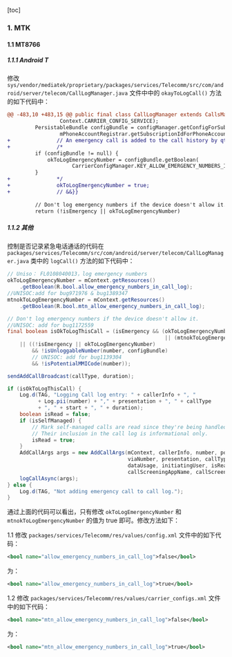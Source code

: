 [toc]

### 1. MTK

#### 1.1 MT8766

##### 1.1.1 Android T

修改 `sys/vendor/mediatek/proprietary/packages/services/Telecomm/src/com/android/server/telecom/CallLogManager.java` 文件中中的 `okayToLogCall()` 方法的如下代码中：

```diff
@@ -483,10 +483,15 @@ public final class CallLogManager extends CallsManagerListenerBase {
                 Context.CARRIER_CONFIG_SERVICE);
         PersistableBundle configBundle = configManager.getConfigForSubId(
                 mPhoneAccountRegistrar.getSubscriptionIdForPhoneAccount(accountHandle));
+               // An emergency call is added to the call history by qty {{&&
+               /*
         if (configBundle != null) {
             okToLogEmergencyNumber = configBundle.getBoolean(
                     CarrierConfigManager.KEY_ALLOW_EMERGENCY_NUMBERS_IN_CALL_LOG_BOOL);
         }
+               */
+               okToLogEmergencyNumber = true;
+               // &&}}
 
         // Don't log emergency numbers if the device doesn't allow it.
         return (!isEmergency || okToLogEmergencyNumber)
```

##### 1.1.2 其他

控制是否记录紧急电话通话的代码在 `packages/services/Telecomm/src/com/android/server/telecom/CallLogManager.java` 类中的 `logCall()` 方法的如下代码中：

```java
// Uniso： FL0108040013，log emergency numbers
okToLogEmergencyNumber = mContext.getResources()
    .getBoolean(R.bool.allow_emergency_numbers_in_call_log);
//UNISOC:add for bug971976 & bug1389347
mtnokToLogEmergencyNumber = mContext.getResources()
    .getBoolean(R.bool.mtn_allow_emergency_numbers_in_call_log);

// Don't log emergency numbers if the device doesn't allow it.
//UNISOC: add for bug1172559
final boolean isOkToLogThisCall = (isEmergency && (okToLogEmergencyNumber
                                                   || (mtnokToLogEmergencyNumber && number.equals("112"))))
    || ((!isEmergency || okToLogEmergencyNumber)
        && !isUnloggableNumber(number, configBundle)
        // UNISOC: add for bug1139304
        && !isPotentialMMICode(number));

sendAddCallBroadcast(callType, duration);

if (isOkToLogThisCall) {
    Log.d(TAG, "Logging Call log entry: " + callerInfo + ", "
          + Log.pii(number) + "," + presentation + ", " + callType
          + ", " + start + ", " + duration);
    boolean isRead = false;
    if (isSelfManaged) {
        // Mark self-managed calls are read since they're being handled by their own app.
        // Their inclusion in the call log is informational only.
        isRead = true;
    }
    AddCallArgs args = new AddCallArgs(mContext, callerInfo, number, postDialDigits,
                                       viaNumber, presentation, callType, features, accountHandle, start, duration,
                                       dataUsage, initiatingUser, isRead, logCallCompletedListener, callBlockReason,
                                       callScreeningAppName, callScreeningComponentName);
    logCallAsync(args);
} else {
    Log.d(TAG, "Not adding emergency call to call log.");
}
```

通过上面的代码可以看出，只有修改 `okToLogEmergencyNumber` 和 `mtnokToLogEmergencyNumber` 的值为 true 即可。修改方法如下：

1.1 修改 `packages/services/Telecomm/res/values/config.xml` 文件中的如下代码：

```xml
<bool name="allow_emergency_numbers_in_call_log">false</bool>
```

为：

```xml
<bool name="allow_emergency_numbers_in_call_log">true</bool>
```

1.2 修改 `packages/services/Telecomm/res/values/carrier_configs.xml` 文件中的如下代码：

```xml
<bool name="mtn_allow_emergency_numbers_in_call_log">false</bool>
```

为：

```xml
<bool name="mtn_allow_emergency_numbers_in_call_log">true</bool>
```



